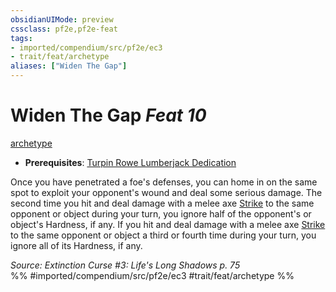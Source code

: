 ```yaml
---
obsidianUIMode: preview
cssclass: pf2e,pf2e-feat
tags:
- imported/compendium/src/pf2e/ec3
- trait/feat/archetype
aliases: ["Widen The Gap"]
---
```

# Widen The Gap  *Feat 10*  
[archetype](archetype.md)  

- **Prerequisites**: [Turpin Rowe Lumberjack Dedication](turpin-rowe-lumberjack-dedication-ec3.md)

Once you have penetrated a foe's defenses, you can home in on the same spot to exploit your opponent's wound and deal some serious damage. The second time you hit and deal damage with a melee axe [Strike](strike.md) to the same opponent or object during your turn, you ignore half of the opponent's or object's Hardness, if any. If you hit and deal damage with a melee axe [Strike](strike.md) to the same opponent or object a third or fourth time during your turn, you ignore all of its Hardness, if any.

*Source: Extinction Curse #3: Life's Long Shadows p. 75*  
%% #imported/compendium/src/pf2e/ec3 #trait/feat/archetype %%